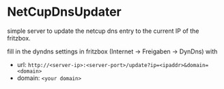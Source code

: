 # NetCupDnsUpdater

simple server to update the netcup dns entry to the current IP of the fritzbox.

fill in the dyndns settings in fritzbox (Internet ->
Freigaben -> DynDns) with

* url: `http://<server-ip>:<server-port>/update?ip=<ipaddr>&domain=<domain>`
* domain: `<your domain>`
